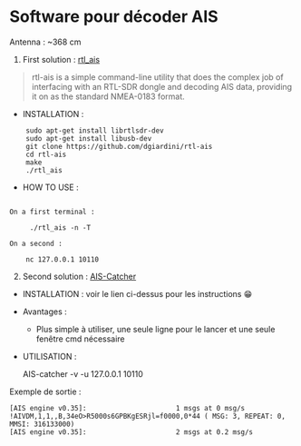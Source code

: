 # Software pour décoder AIS 


Antenna :  ~368 cm

1. First solution : [rtl_ais](https://github.com/dgiardini/rtl-ais)

> rtl-ais is a simple command-line utility that does the complex job of interfacing with an RTL-SDR dongle and decoding AIS data, providing it on as the standard NMEA-0183 format.

* INSTALLATION  :
```
	sudo apt-get install librtlsdr-dev
	sudo apt-get install libusb-dev
	git clone https://github.com/dgiardini/rtl-ais
	cd rtl-ais
	make
	./rtl_ais
```

* HOW TO USE : 
```

On a first terminal : 

	 ./rtl_ais -n -T
	 
On a second : 

	nc 127.0.0.1 10110
```

2. Second solution : [AIS-Catcher](https://github.com/jvde-github/AIS-catcher)


* INSTALLATION : voir le lien ci-dessus pour les instructions  :grin:

* Avantages : 
	- Plus simple à utiliser, une seule ligne pour le lancer et une seule fenêtre cmd nécessaire
	
* UTILISATION : 

	AIS-catcher -v -u 127.0.0.1 10110

Exemple de sortie : 


	[AIS engine v0.35]:                      1 msgs at 0 msg/s
	!AIVDM,1,1,,B,34eO>R5000s6GPBKgESRjl=f0000,0*44 ( MSG: 3, REPEAT: 0, MMSI: 316133000)
	[AIS engine v0.35]:                      2 msgs at 0.2 msg/s





